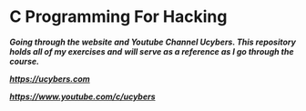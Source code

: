 # **C Programming For Hacking**
***Going through the website and Youtube Channel __Ucybers__. This repository holds all of my exercises and***
***will serve as a reference as I go through the course.***

***https://ucybers.com***

   ***https://www.youtube.com/c/ucybers***
